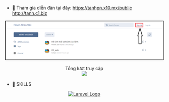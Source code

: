 - 📣 Tham gia diễn đàn tại đây: 
https://tanhpn.x10.mx/public </br>
http://tanh.c1.biz </br>
<img src="https://github.com/TanhGL/1/blob/main/sign%20up%20-%20tanh.png?raw=true"/>
<p align="center"> 
 Tổng lượt truy cập<br>
  <img src="https://profile-counter.glitch.me/TanhGL/count.svg" />
</p>

- 📣 SKILLS
<p align="center"><a href="https://laravel.com" target="_blank"><img src="https://raw.githubusercontent.com/laravel/art/master/logo-lockup/5%20SVG/2%20CMYK/1%20Full%20Color/laravel-logolockup-cmyk-red.svg" width="400" alt="Laravel Logo"></a></p>              


